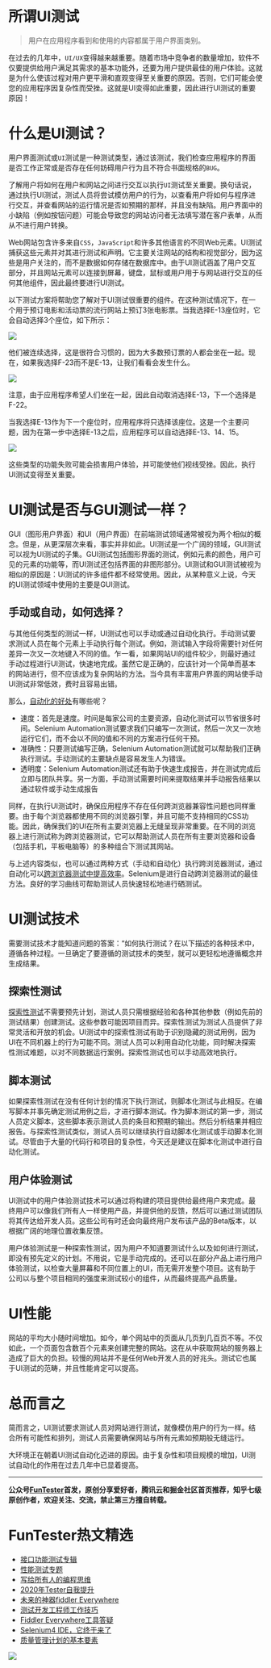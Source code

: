 # 所谓UI测试



> 用户在应用程序看到和使用的内容都属于用户界面类别。

在过去的几年中，`UI/UX`变得越来越重要。随着市场中竞争者的数量增加，软件不仅要提供给用户满足其需求的基本功能外，还要为用户提供最佳的用户体验。这就是为什么使该过程对用户更平滑和直观变得至关重要的原因。否则，它们可能会使您的应用程序因复杂性而受挫。这就是UI变得如此重要，因此进行UI测试的重要原因！

# 什么是UI测试？

用户界面测试或`UI`测试是一种测试类型，通过该测试，我们检查应用程序的界面是否工作正常或是否存在任何妨碍用户行为且不符合书面规格的`BUG`。

了解用户将如何在用户和网站之间进行交互以执行`UI`测试至关重要。换句话说，通过执行UI测试，测试人员将尝试模仿用户的行为，以查看用户将如何与程序进行交互，并查看网站的运行情况是否如预期的那样，并且没有缺陷。用户界面中的小缺陷（例如按钮问题）可能会导致您的网站访问者无法填写潜在客户表单，从而从不进行用户转换。

Web网站包含许多来自`CSS`，`JavaScript`和许多其他语言的不同Web元素。UI测试捕获这些元素并对其进行测试和声明。它主要关注网站的结构和视觉部分，因为这些是用户关注的，而不是数据如何存储在数据库中。由于UI测试涵盖了用户交互部分，并且网站元素可以连接到屏幕，键盘，鼠标或用户用于与网站进行交互的任何其他组件，因此最终要进行UI测试。

以下测试方案将帮助您了解对于UI测试很重要的组件。在这种测试情况下，在一个用于预订电影和活动票的流行网站上预订3张电影票。当我选择E-13座位时，它会自动选择3个座位，如下所示：

![](http://pic.automancloud.com/pasted-image-0.png)

他们被连续选择，这是很符合习惯的，因为大多数预订票的人都会坐在一起。现在，如果我选择F-23而不是E-13，让我们看看会发生什么。

![](http://pic.automancloud.com/pasted-image-0-1.png)

注意，由于应用程序希望人们坐在一起，因此自动取消选择E-13，下一个选择是F-22。

当我选择E-13作为下一个座位时，应用程序将只选择该座位。这是一个主要问题，因为在第一步中选择E-13之后，应用程序可以自动选择E-13、14、15。

![](http://pic.automancloud.com/pasted-image-0-2.png)

这些类型的功能失败可能会损害用户体验，并可能使他们视线受挫。因此，执行UI测试变得至关重要。

# UI测试是否与GUI测试一样？

GUI（图形用户界面）和UI（用户界面）在前端测试领域通常被视为两个相似的概念。但是，从更深层次来看，事实并非如此。UI测试是一个广阔的领域，GUI测试可以视为UI测试的子集。GUI测试包括图形界面的测试，例如元素的颜色，用户可见的元素的功能等，而UI测试还包括界面的非图形部分。UI测试和GUI测试被视为相似的原因是：UI测试的许多组件都不经常使用。因此，从某种意义上说，今天的UI测试领域中使用的主要是GUI测试。

## 手动或自动，如何选择？

与其他任何类型的测试一样，UI测试也可以手动或通过自动化执行。手动测试要求测试人员在每个元素上手动执行每个测试。例如，测试输入字段将需要针对任何差异一次又一次地键入不同的值。乍一看，如果网站UI的组件较少​​，则最好通过手动过程进行UI测试，快速地完成。虽然它是正确的，应该针对一个简单而基本的网站进行，但不应该成为复杂网站的方法。当今具有丰富用户界面的网站使手动UI测试非常低效，费时且容易出错。

那么，[自动化的好处](https://mp.weixin.qq.com/s/7MpWQhtozaTrlUMo1oRSBg)有哪些呢？

* 速度：首先是速度。时间是每家公司的主要资源，自动化测试可以节省很多时间。Selenium Automation测试要求我们只编写一次测试，然后一次又一次地运行它们，而不会以不同的值和不同的方案进行任何干预。
* 准确性：只要测试编写正确，Selenium Automation测试就可以帮助我们正确执行测试。手动测试的主要缺点是容易发生人为错误。
* 透明度：Selenium Automation测试还有助于快速生成报告，并在测试完成后立即与团队共享。另一方面，手动测试需要时间来提取结果并手动报告结果以通过软件或手动生成报告

同样，在执行UI测试时，确保应用程序不存在任何跨浏览器兼容性问题也同样重要。由于每个浏览器都使用不同的浏览器引擎，并且可能不支持相同的CSS功能。因此，确保我们的UI在所有主要浏览器上无缝呈现非常重要。在不同的浏览器上进行测试称为跨浏览器测试，它可以帮助测试人员在所有主要浏览器和设备（包括手机，平板电脑等）的多种组合下测试其网站。

与上述内容类似，也可以通过两种方式（手动和自动化）执行跨浏览器测试，通过自动化可以[跨浏览器测试中提高效率](https://mp.weixin.qq.com/s/MB_Wv7yQ6i9BztAZtL4grA)。Selenium是进行自动跨浏览器测试的最佳方法。良好的学习曲线可帮助测试人员快速轻松地进行硒测试。

# UI测试技术

需要测试技术才能知道问题的答案：“如何执行测试？在以下描述的各种技术中，遵循各种过程。一旦确定了要遵循的测试技术的类型，就可以更轻松地遵循概念并生成结果。

## 探索性测试

[探索性测试](https://mp.weixin.qq.com/s/nebHPfKbCO0f-G24qCh9wA)不需要预先计划，测试人员只需根据经验和各种其他参数（例如先前的测试结果）创建测试。这些参数可能因项目而异。探索性测试为测试人员提供了非常灵活和开放的机会。UI测试中的探索性测试有助于识别隐藏的测试用例，因为UI在不同机器上的行为可能不同。测试人员可以利用自动化功能，同时解决探索性测试难题，以对不同数据运行案例。探索性测试也可以手动高效地执行。

## 脚本测试

如果探索性测试在没有任何计划的情况下执行测试，则脚本化测试与此相反。在编写脚本并事先确定测试用例之后，才进行脚本测试。作为脚本测试的第一步，测试人员定义脚本，这些脚本表示测试人员的条目和预期的输出。然后分析结果并相应报告。与探索性测试类似，测试人员可以继续执行自动脚本化测试或手动脚本化测试。尽管由于大量的代码行和项目的复杂性，今天还是建议在脚本化测试中进行自动化测试。

## 用户体验测试

UI测试中的用户体验测试技术可以通过将构建的项目提供给最终用户来完成。最终用户可以像我们所有人一样使用产品，并提供他的反馈，然后可以通过测试团队将其传达给开发人员。这些公司有时还会向最终用户发布该产品的Beta版本，以根据广阔的地理位置收集反馈。

用户体验测试是一种探索性测试，因为用户不知道要测试什么以及如何进行测试，即没有预先定义的计划。不用说，它是手动完成的。还可以在部分产品上进行用户体验测试，以检查大量屏幕和不同位置上的UI，而无需开发整个项目。这有助于公司以与整个项目相同的强度来测试较小的组件，从而最终提高产品质量。

# UI性能

网站的平均大小随时间增加。如今，单个网站中的页面从几页到几百页不等。不仅如此，一个页面包含数百个元素来创建完整的网站。这在从中获取网站的服务器上造成了巨大的负担。较慢的网站并不是任何Web开发人员的好兆头。测试它也属于UI测试的范畴，并且性能肯定可以提高。


# 总而言之

简而言之，UI测试要求测试人员对网站进行测试，就像模仿用户的行为一样。结合所有可能性和排列，测试人员需要确保网站与所有元素如预期般无缝运行。

大环境正在朝着UI测试自动化迈进的原因。由于复杂性和项目规模的增加，UI测试自动化的作用在过去几年中已显着提高。

----
**公众号[FunTester](https://mp.weixin.qq.com/s/s7ZmCNBYy3j-71JFbtgneg)首发，原创分享爱好者，腾讯云和掘金社区首页推荐，知乎七级原创作者，欢迎关注、交流，禁止第三方擅自转载。**

FunTester热文精选
=

- [接口功能测试专辑](https://mp.weixin.qq.com/mp/appmsgalbum?action=getalbum&album_id=1321895538945638401&__biz=MzU4MTE2NDEyMQ==#wechat_redirect)
- [性能测试专题](https://mp.weixin.qq.com/mp/appmsgalbum?action=getalbum&album_id=1319027448301961218&__biz=MzU4MTE2NDEyMQ==#wechat_redirect)
- [写给所有人的编程思维](https://mp.weixin.qq.com/s/Oj33UCnYfbUgzsBzEm2GPQ)
- [2020年Tester自我提升](https://mp.weixin.qq.com/s/vuhUp85_6Sbg6ReAN3TTSQ)
- [未来的神器fiddler Everywhere](https://mp.weixin.qq.com/s/-BSuHR6RPkdv8R-iy47MLQ)
- [测试开发工程师工作技巧](https://mp.weixin.qq.com/s/TvrUCisja5Zbq-NIwy_2fQ)
- [Fiddler Everywhere工具答疑](https://mp.weixin.qq.com/s/2peWMJ-rgDlVjs3STNeS1Q)
- [Selenium4 IDE，它终于来了](https://mp.weixin.qq.com/s/XNotlZvFpmBmBQy1pYifOw)
- [质量管理计划的基本要素](https://mp.weixin.qq.com/s/v8lOioYn01S1F0ex4mmljA)


![](https://mmbiz.qpic.cn/mmbiz_png/13eN86FKXzCcsLRmf6VicSKFPfvMT8p7eg7iaBGgPxmbNxHsBcOic2rcw1TCvS1PTGC6WkRFXA7yoqr2bVlrEQqlA/640?wx_fmt=png&tp=webp&wxfrom=5&wx_lazy=1&wx_co=1)
